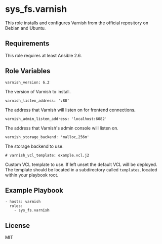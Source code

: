 sys_fs.varnish
==============

This role installs and configures Varnish from the official repository on
Debian and Ubuntu.

Requirements
------------

This role requires at least Ansible 2.6.

Role Variables
--------------

    varnish_version: 6.2

The version of Varnish to install.

    varnish_listen_address: ':80'

The address that Varnish will listen on for frontend connections.

    varnish_admin_listen_address: 'localhost:6082'

The address that Varnish's admin console will listen on.

    varnish_storage_backend: 'malloc,256m'

The storage backend to use.

	# varnish_vcl_template: example.vcl.j2

Custom VCL template to use. If left unset the default VCL will be deployed. The
template should be located in a subdirectory called `templates`, located within
your playbook root.

Example Playbook
----------------

    - hosts: varnish
	  roles:
        - sys_fs.varnish

License
-------

MIT
